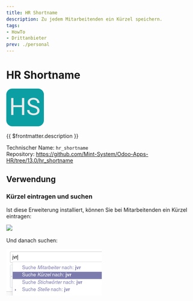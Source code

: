 ```yaml
---
title: HR Shortname
description: Zu jedem Mitarbeitenden ein Kürzel speichern.
tags:
- HowTo
- Drittanbieter
prev: ./personal
---
```

# HR Shortname
![](assets/icon_odoo_hr_shortname.png)

{{ $frontmatter.description }}

Technischer Name: `hr_shortname`\
Repository: <https://github.com/Mint-System/Odoo-Apps-HR/tree/13.0/hr_shortname>

## Verwendung

### Kürzel eintragen und suchen

Ist diese Erweiterung installiert, können Sie bei Mitarbeitenden ein Kürzel eintragen:

![](assets/HR%20Shortname%20Kürzel%20Erfassen.png)

Und danach suchen:

![](assets/HR%20Shortname%20Suche.png)